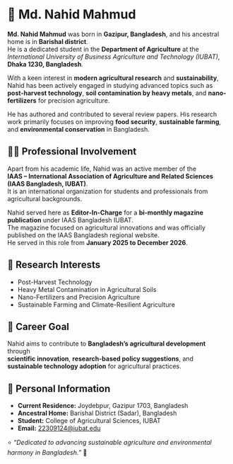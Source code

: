 # 🌾 Md. Nahid Mahmud

**Md. Nahid Mahmud** was born in **Gazipur, Bangladesh**, and his ancestral home is in **Barishal district**.  
He is a dedicated student in the **Department of Agriculture** at the *International University of Business Agriculture and Technology (IUBAT)*, **Dhaka 1230, Bangladesh**.

With a keen interest in **modern agricultural research** and **sustainability**, Nahid has been actively engaged in studying advanced topics such as **post-harvest technology**, **soil contamination by heavy metals**, and **nano-fertilizers** for precision agriculture.  

He has authored and contributed to several review papers. His research work primarily focuses on improving **food security**, **sustainable farming**, and **environmental conservation** in Bangladesh.  


## 🧑‍🌾 Professional Involvement

Apart from his academic life, Nahid was an active member of the  
**IAAS – International Association of Agriculture and Related Sciences (IAAS Bangladesh, IUBAT)**.  
It is an international organization for students and professionals from agricultural backgrounds.  

Nahid served here as **Editor-In-Charge** for a **bi-monthly magazine publication** under IAAS Bangladesh IUBAT.  
The magazine focused on agricultural innovations and was officially published on the IAAS Bangladesh regional website.  
He served in this role from **January 2025 to December 2026**.



## 🎯 Research Interests
- Post-Harvest Technology  
- Heavy Metal Contamination in Agricultural Soils  
- Nano-Fertilizers and Precision Agriculture  
- Sustainable Farming and Climate-Resilient Agriculture  


## 🌱 Career Goal
Nahid aims to contribute to **Bangladesh’s agricultural development** through  
**scientific innovation**, **research-based policy suggestions**, and  
**sustainable technology adoption** for agricultural practices.


## 📍 Personal Information
- **Current Residence:** Joydebpur, Gazipur 1703, Bangladesh  
- **Ancestral Home:** Barishal District (Sadar), Bangladesh  
- **Student:** College of Agricultural Sciences, IUBAT  
- **Email:** [22309124@iubat.edu](mailto:22309124@iubat.edu)



⭐ *“Dedicated to advancing sustainable agriculture and environmental harmony in Bangladesh.”* 🌿
